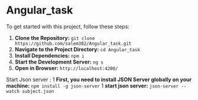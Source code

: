 # Angular_task

To get started with this project, follow these steps:

1. **Clone the Repository:** ``git clone https://github.com/salem382/Angular_task.git``
2. **Navigate to the Project Directory:** ``cd Angular_task``
3. **Install Dependencies:** ``npm i``
4.  **Start the Development Server:** ``ng s``
5. **Open in Browser:** ``http://localhost:4200/``

Start Json server :
1 **First, you need to install JSON Server globally on your machine:** ``npm install -g json-server``
1 **start json server:** ``json-server --watch subject.json``




